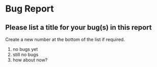 # Bug Report

## Please list a title for your bug(s) in this report

Create a new number at the bottom of the list if required.

1. no bugs yet
2. still no bugs
3. how about now?

